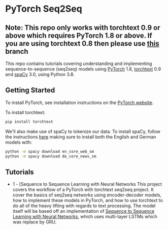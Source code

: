 # PyTorch Seq2Seq

## Note: This repo only works with torchtext 0.9 or above which requires PyTorch 1.8 or above. If you are using torchtext 0.8 then please use [this](https://github.com/bentrevett/pytorch-seq2seq/tree/torchtext08) branch

This repo contains tutorials covering understanding and implementing sequence-to-sequence (seq2seq) models using [PyTorch](https://github.com/pytorch/pytorch) 1.8, [torchtext](https://github.com/pytorch/text) 0.9 and [spaCy](https://spacy.io/) 3.0, using Python 3.8.

## Getting Started

To install PyTorch, see installation instructions on the [PyTorch website](pytorch.org).

To install torchtext:

``` bash
pip install torchtext
```

We'll also make use of spaCy to tokenize our data. To install spaCy, follow the instructions [here](https://spacy.io/usage/) making sure to install both the English and German models with:

``` bash
python -m spacy download en_core_web_sm
python -m spacy download de_core_news_sm
```

## Tutorials

* 1 - [Sequence to Sequence Learning with Neural Networks
This project covers the workflow of a PyTorch with torchtext seq2seq project. It cover the basics of seq2seq networks using encoder-decoder models, how to implement these models in PyTorch, and how to use torchtext to do all of the heavy lifting with regards to text processing. The model itself will be based off an implementation of [Sequence to Sequence Learning with Neural Networks](https://arxiv.org/abs/1409.3215), which uses multi-layer LSTMs which was replace by GRU.
